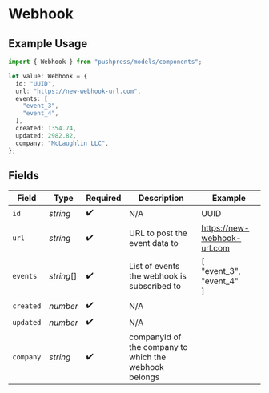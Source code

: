 # Webhook

## Example Usage

```typescript
import { Webhook } from "pushpress/models/components";

let value: Webhook = {
  id: "UUID",
  url: "https://new-webhook-url.com",
  events: [
    "event_3",
    "event_4",
  ],
  created: 1354.74,
  updated: 2982.82,
  company: "McLaughlin LLC",
};
```

## Fields

| Field                                                 | Type                                                  | Required                                              | Description                                           | Example                                               |
| ----------------------------------------------------- | ----------------------------------------------------- | ----------------------------------------------------- | ----------------------------------------------------- | ----------------------------------------------------- |
| `id`                                                  | *string*                                              | :heavy_check_mark:                                    | N/A                                                   | UUID                                                  |
| `url`                                                 | *string*                                              | :heavy_check_mark:                                    | URL to post the event data to                         | https://new-webhook-url.com                           |
| `events`                                              | *string*[]                                            | :heavy_check_mark:                                    | List of events the webhook is subscribed to           | [<br/>"event_3",<br/>"event_4"<br/>]                  |
| `created`                                             | *number*                                              | :heavy_check_mark:                                    | N/A                                                   |                                                       |
| `updated`                                             | *number*                                              | :heavy_check_mark:                                    | N/A                                                   |                                                       |
| `company`                                             | *string*                                              | :heavy_check_mark:                                    | companyId of the company to which the webhook belongs |                                                       |